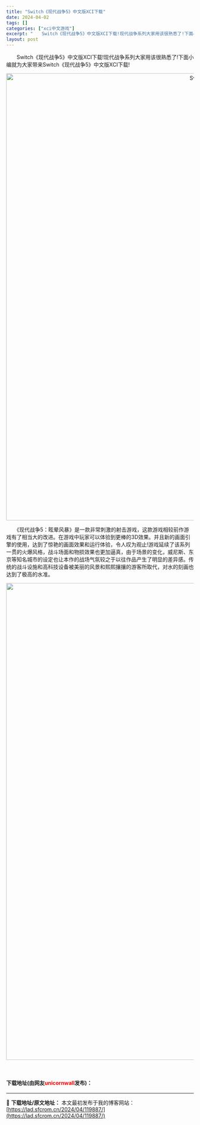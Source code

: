 ```yaml
---
title: "Switch《现代战争5》中文版XCI下载"
date: 2024-04-02
tags: []
categories: ["xci中文游戏"]
excerpt: "　　Switch《现代战争5》中文版XCI下载!现代战争系列大家用该很熟悉了!下面小编就为大家带来Switch《现代战争5》中文版XCI下载! 　　《现代战争5：眩晕风暴》是一款非常刺激的射击游戏，这款游戏相较前作游戏有了相当大的改进。在游戏中玩家可以体验到更棒的3D效果。并且新的画面引擎的使用，达&hellip;"
layout: post
---
```


 <p>　　Switch《现代战争5》中文版XCI下载!现代战争系列大家用该很熟悉了!下面小编就为大家带来Switch《现代战争5》中文版XCI下载!</p> <p align="center"><img align="" border="0" src="https://lad.sfcrom.cn/wp-content/uploads/2024/04/20240401_660b4030d3002.webp" width="1200" alt="Switch《现代战争5》中文版XCI下载" /></p> <p>　　《现代战争5：眩晕风暴》是一款非常刺激的射击游戏，这款游戏相较前作游戏有了相当大的改进。在游戏中玩家可以体验到更棒的3D效果。并且新的画面引擎的使用，达到了惊艳的画面效果和运行体验，令人叹为观止!游戏延续了该系列一贯的火爆风格，战斗场面和物损效果也更加逼真，由于场景的变化，威尼斯、东京等知名城市的设定也让本作的战场气氛较之于以往作品产生了明显的差异感。传统的战斗设施和高科技设备被美丽的风景和熙熙攘攘的游客所取代，对水的刻画也达到了极高的水准。</p> <p align="center"><img align="" border="0" src="https://lad.sfcrom.cn/wp-content/uploads/2024/04/20240401_660b4031b2177.webp" width="1280" alt="Switch《现代战争5》中文版XCI下载" /></p> <p>&nbsp;</p> <p><h4>下载地址(由网友<font color="red">unicornwall</font>发布)：</h4></p> 

---
📖 **下载地址/原文地址：** 本文最初发布于我的博客网站：[https://lad.sfcrom.cn/2024/04/119887/](https://lad.sfcrom.cn/2024/04/119887/)
